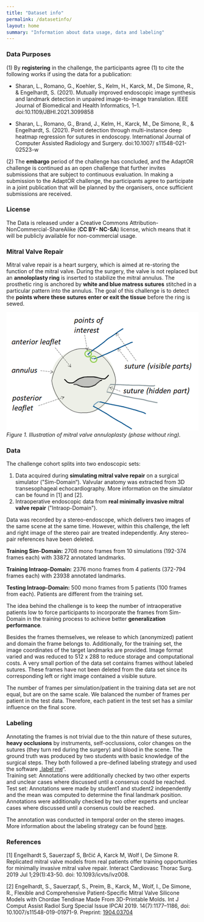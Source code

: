 ```yaml
---
title: "Dataset info"
permalink: /datasetinfo/
layout: home
summary: "Information about data usage, data and labeling"
---
```

### <a id="Data_Purposes" class="uncolored_link">Data Purposes</a>
(1) By **registering** in the challenge, the participants agree (1) to cite the following works if using the data for a
publication:
* Sharan, L., Romano, G., Koehler, S., Kelm, H., Karck, M., De Simone, R., & Engelhardt, S. (2021). Mutually improved endoscopic image synthesis and landmark detection in unpaired image-to-image translation. IEEE Journal of Biomedical and Health Informatics, 1–1. doi:10.1109/JBHI.2021.3099858

* Sharan, L., Romano, G., Brand, J., Kelm, H., Karck, M., De Simone, R., & Engelhardt, S. (2021). Point detection through multi-instance deep heatmap regression for sutures in endoscopy. International Journal of Computer Assisted Radiology and Surgery. doi:10.1007/ s11548-021-02523-w

(2) The **embargo** period of the challenge has concluded, and the AdaptOR challenge is continued as an open challenge that further invites submissions that are subject to continuous evaluation. In making a submission to the AdaptOR challenge, the participants agree to participate in a joint publication that will be planned by the organisers, once sufficient submissions are received.

### <a id="License" class="uncolored_link">License</a>
The Data is released under a Creative Commons Attribution- NonCommercial-ShareAlike (**CC BY- NC-SA**) license, which means that it will be publicly available for non-commercial usage.

### <a id="MVRepair" class="uncolored_link">Mitral Valve Repair</a>

Mitral valve repair is a heart surgery, which is aimed at re-storing the function of the mitral valve. During the surgery, the valve is not replaced but an **annoloplasty ring** is inserted to stabilize the mitral annulus. The prosthetic ring is anchored by **white and blue matress sutures** stitched in a particular pattern into the annulus. 
The goal of this challenge is to detect the **points where these sutures enter or exit the tissue** before the ring is sewed. 

<img src="../assets/images/Data_explanation.png"><br>
*Figure 1. Illustration of mitral valve annuloplasty (phase without ring).*

### <a id="Data" class="uncolored_link">Data</a>

The challenge cohort splits into two endoscopic sets:
1. Data acquired during **simulating mitral valve repair** on a surgical simulator ("Sim-Domain“). Valvular anatomy was extracted from 3D transesophageal echocardiography. More information on the simulator can be found in [1] and [2].
2. Intraoperative endoscopic data from **real minimally invasive mitral valve repair** ("Intraop-Domain").

Data was recorded by a stereo-endoscope, which delivers two images of the same scene at the same time. However, within this challenge, the left and right image of the stereo pair are treated independently. Any stereo-pair references have been deleted. 

**Training Sim-Domain:**
2708 mono frames from 10 simulations (192-374 frames each) with 33872 annotated landmarks.

**Training Intraop-Domain:**
2376 mono frames from 4 patients (372-794 frames each) with 23938 annotated landmarks.

**Testing Intraop-Domain:**
500 mono frames from 5 patients (100 frames from each). Patients are different from the training set.

The idea behind the challenge is to keep the number of intraoperative patients low to force participants to incorporate the frames from Sim-Domain in the training process to achieve better **generalization performance**.

Besides the frames themselves, we release to which (anonymized) patient and domain the frame belongs to. Additionally, for the training set, the image coordinates of the target landmarks are provided. Image format varied and was reduced to 512 x 288 to reduce storage and computational costs. A very small portion of the data set contains  frames without labeled sutures. These frames have not been deleted from the data set since its corresponding left or right image contained a visible suture.

The number of frames per simulation/patient in the training data set are not equal, but are on the same scale. We balanced the number of frames per patient in the test data. Therefore, each patient in the test set has a similar influence on the final score.

### <a id="Labeling" class="uncolored_link">Labeling</a>

Annotating the frames is not trivial due to the thin nature of these sutures, **heavy occlusions** by instruments, self-occlussions, color changes on the sutures (they turn red during the surgery) and blood in the scene. 
The ground truth was produced by two students with basic knowledge of the surgical steps. They both followed a pre-defined labeling strategy and used the software „[label me](https://github.com/wkentaro/labelme)“.  
Training set: Annotations were additionally checked by two other experts and unclear cases where discussed until a consenus could be reached.
Test set: Annotations were made by student1 and student2 independently and the mean was computed to determine the final landmark position. Annotations were additionally checked by two other experts and unclear cases where discussed until a consenus could be reached.

The annotation was conducted in temporal order on the stereo images. More information about the labeling strategy can be found <a href="/assets/files/Labeln_ENG-v1.pdf">here</a>.

### <a id="References" class="uncolored_link">References</a>

[1] Engelhardt S, Sauerzapf S, Brčić A, Karck M, Wolf I, De Simone R. Replicated mitral valve models from real patients offer training opportunities for minimally invasive mitral valve repair. Interact Cardiovasc Thorac Surg. 2019 Jul 1;29(1):43-50. doi: 10.1093/icvts/ivz008.

[2] Engelhardt, S., Sauerzapf, S., Preim, B., Karck, M., Wolf, I., De Simone, R., Flexible and Comprehensive Patient-Specific Mitral Valve Silicone Models with Chordae Tendinae Made From 3D-Printable Molds. Int J Comput Assist Radiol Surg Special Issue IPCAI 2019. 14(7):1177–1186, doi: 10.1007/s11548-019-01971-9. Preprint: <a href="https://arxiv.org/abs/1904.03704">1904.03704</a>

